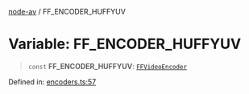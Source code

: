 [node-av](../globals.md) / FF\_ENCODER\_HUFFYUV

# Variable: FF\_ENCODER\_HUFFYUV

> `const` **FF\_ENCODER\_HUFFYUV**: [`FFVideoEncoder`](../type-aliases/FFVideoEncoder.md)

Defined in: [encoders.ts:57](https://github.com/seydx/av/blob/f8631fc881b394300b1479f511d55cf1c370a87f/src/constants/encoders.ts#L57)
